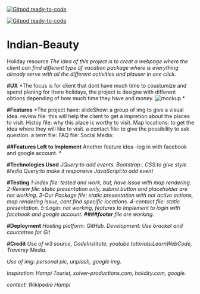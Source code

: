 [![Gitpod ready-to-code](https://img.shields.io/badge/Gitpod-ready--to--code-blue?logo=gitpod)](https://gitpod.io/#https://github.com/Dbyu85/Indian-Beauty)

[![Gitpod ready-to-code](https://img.shields.io/badge/Gitpod-ready--to--code-blue?logo=gitpod)](https://gitpod.io/#https://github.com/Dbyu85/Indian-Beauty)

# Indian-Beauty
Holiday resource
*The idea of this project is to creat a webpage where the client can find different type of vacation package where is everything already serve with all the different activities and plauser in one click.*

**#UX**
*The focus is for client that dont have much time to coustumize and spend planing for there holidays, the project is designe with different obtions depending of how much time they have and money.
![mockup](/images/001.png)
*

**#Features**
*The project have: 
slideShow:
a group of img to give a visual idea.
review file:
this will help the client to get a impretion about the places to visit.
Histoy file:
why this place is worthy to visit.
Map locations:
to get the idea where they will like to visit.
a contact file:
to give the possibility to ask question.
a term file:
FAQ file:
Social Media:

**##Features Left to Implement**
Another feature idea
-log in with facebook and google account.
*

**#Technologies Used**
*JQuery:to add events.
Bootstrap:.
CSS:to give style.
Media Query:to make it responsive
JavaScript:to add event*

**#Testing**
*1-index file:
tested and work, but, have issue with map rendering.
2-Review file:
static presentation only, submit button and placeholder are not working.
3-Our Package file: 
static presentation with not active actions, map rendering issue, cant find specific locations.
4-contact file:
static presentation.
5-Login:
not working, features to Implement to login with facebook and google account.
**####footer**
file are working.*

**#Deployment**
*Hosting platform:
GitHub.
Development:
Use bracket and courcetree for Git*


**#Credit**
*Use of w3 source, CodeInstitute, youtube tutorials:LearnWebCode, Traversy Media.*

*Use of img: personal pic, unplash, google img.*

*Inspiration: Hampi Tourist, solver-productions.com, holidity.com, google.*

*contect: Wikipedia Hampi*





